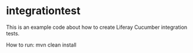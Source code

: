 integrationtest
===============

This is an example code about how to create Liferay Cucumber integration tests.


How to run:
mvn clean install

